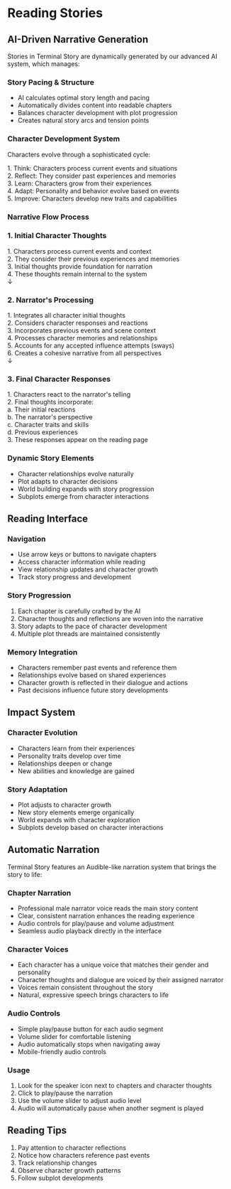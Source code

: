 # Reading Stories

## AI-Driven Narrative Generation

Stories in Terminal Story are dynamically generated by our advanced AI system, which manages:

### Story Pacing & Structure
- AI calculates optimal story length and pacing
- Automatically divides content into readable chapters
- Balances character development with plot progression
- Creates natural story arcs and tension points

### Character Development System
Characters evolve through a sophisticated cycle:

<div class="flow-point">1. Think: Characters process current events and situations</div>
<div class="flow-point">2. Reflect: They consider past experiences and memories</div>
<div class="flow-point">3. Learn: Characters grow from their experiences</div>
<div class="flow-point">4. Adapt: Personality and behavior evolve based on events</div>
<div class="flow-point">5. Improve: Characters develop new traits and capabilities</div>

### Narrative Flow Process

<div class="flow-container">

<div class="flow-box">
<h3>1. Initial Character Thoughts</h3>
<div class="flow-point">1. Characters process current events and context</div>
<div class="flow-point">2. They consider their previous experiences and memories</div>
<div class="flow-point">3. Initial thoughts provide foundation for narration</div>
<div class="flow-point">4. These thoughts remain internal to the system</div>
</div>

<div class="flow-arrow">↓</div>

<div class="flow-box">
<h3>2. Narrator's Processing</h3>
<div class="flow-point">1. Integrates all character initial thoughts</div>
<div class="flow-point">2. Considers character responses and reactions</div>
<div class="flow-point">3. Incorporates previous events and scene context</div>
<div class="flow-point">4. Processes character memories and relationships</div>
<div class="flow-point">5. Accounts for any accepted influence attempts (sways)</div>
<div class="flow-point">6. Creates a cohesive narrative from all perspectives</div>
</div>

<div class="flow-arrow">↓</div>

<div class="flow-box">
<h3>3. Final Character Responses</h3>
<div class="flow-point">1. Characters react to the narrator's telling</div>
<div class="flow-point">2. Final thoughts incorporate:</div>
<div class="flow-point flow-subpoint">a. Their initial reactions</div>
<div class="flow-point flow-subpoint">b. The narrator's perspective</div>
<div class="flow-point flow-subpoint">c. Character traits and skills</div>
<div class="flow-point flow-subpoint">d. Previous experiences</div>
<div class="flow-point">3. These responses appear on the reading page</div>
</div>

</div>

### Dynamic Story Elements
- Character relationships evolve naturally
- Plot adapts to character decisions
- World building expands with story progression
- Subplots emerge from character interactions

## Reading Interface

### Navigation
- Use arrow keys or buttons to navigate chapters
- Access character information while reading
- View relationship updates and character growth
- Track story progress and development

### Story Progression
1. Each chapter is carefully crafted by the AI
2. Character thoughts and reflections are woven into the narrative
3. Story adapts to the pace of character development
4. Multiple plot threads are maintained consistently

### Memory Integration
- Characters remember past events and reference them
- Relationships evolve based on shared experiences
- Character growth is reflected in their dialogue and actions
- Past decisions influence future story developments

## Impact System

### Character Evolution
- Characters learn from their experiences
- Personality traits develop over time
- Relationships deepen or change
- New abilities and knowledge are gained

### Story Adaptation
- Plot adjusts to character growth
- New story elements emerge organically
- World expands with character exploration
- Subplots develop based on character interactions

## Automatic Narration

Terminal Story features an Audible-like narration system that brings the story to life:

### Chapter Narration
- Professional male narrator voice reads the main story content
- Clear, consistent narration enhances the reading experience
- Audio controls for play/pause and volume adjustment
- Seamless audio playback directly in the interface

### Character Voices
- Each character has a unique voice that matches their gender and personality
- Character thoughts and dialogue are voiced by their assigned narrator
- Voices remain consistent throughout the story
- Natural, expressive speech brings characters to life

### Audio Controls
- Simple play/pause button for each audio segment
- Volume slider for comfortable listening
- Audio automatically stops when navigating away
- Mobile-friendly audio controls

### Usage
1. Look for the speaker icon next to chapters and character thoughts
2. Click to play/pause the narration
3. Use the volume slider to adjust audio level
4. Audio will automatically pause when another segment is played

## Reading Tips
1. Pay attention to character reflections
2. Notice how characters reference past events
3. Track relationship changes
4. Observe character growth patterns
5. Follow subplot developments 